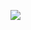 <a href="https://velog.io/@hye5nee123/posts" target="_blank"><img src="https://img.shields.io/badge/#20C997?style=뱃지모양&logo=로고&logoColor=#000000"/></a>









